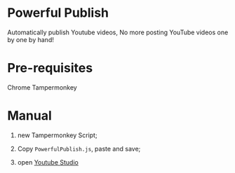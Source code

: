 # Powerful Publish

Automatically publish Youtube videos, No more posting YouTube videos one by one by hand!

# Pre-requisites

Chrome
Tampermonkey


# Manual

1. new Tampermonkey Script;

2. Copy `PowerfulPublish.js`, paste and save;

3. open [Youtube Studio](https://studio.youtube.com/channel/)